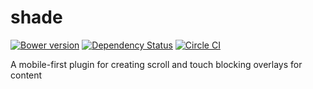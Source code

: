 shade
=====

[![Bower version](https://badge.fury.io/bo/shade.svg)](http://badge.fury.io/bo/shade)
[![Dependency Status](https://www.versioneye.com/user/projects/5409f2f9ccc023f72b000296/badge.svg?style=flat)](https://www.versioneye.com/user/projects/5409f2f9ccc023f72b000296)
[![Circle CI](https://circleci.com/gh/mobify/shade.png?style=badge&circle-token=a143452b46b0fa26a095877ef5fa9dec44349a49)](https://circleci.com/gh/mobify/shade)

A mobile-first plugin for creating scroll and touch blocking overlays for content
